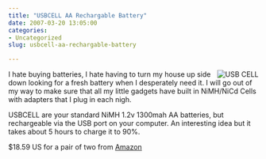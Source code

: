 ```yaml
---
title: "USBCELL AA Rechargable Battery"
date: 2007-03-20 13:05:00
categories:
- Uncategorized
slug: usbcell-aa-rechargable-battery

---
```


<p align="left"><a href="/public/uploads/2007/03/usbcell.jpg" title="USB CELL"><img src="/public/uploads/2007/03/usbcell.jpg" alt="USB CELL" align="right" /></a>I hate buying batteries, I hate having to turn my house up side down looking for a fresh battery when I desperately need it. I will go out of my way to make sure that all my little gadgets have built in NiMH/NiCd Cells with adapters that I plug in each nigh.</p>
USBCELL are your standard NiMH 1.2v 1300mah AA batteries, but rechargeable via the USB port on your computer.  An interesting idea but it takes about 5 hours to charge it to 90%.

$18.59 US for a pair of two from <a href="http://www.amazon.com/USBCELL-AA-Rechargable-Battery-MXAA02/dp/B000LV8YKQ?ie=UTF8&amp;s=electronics&amp;qid=1174117139">Amazon </a>
